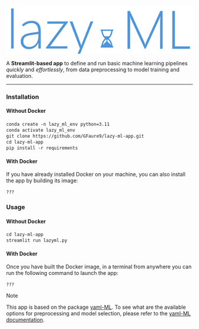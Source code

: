 ![Logo](resources/logo.png)

A **Streamlit-based app** to define and run basic machine learning pipelines *quickly* and *effortlessly*,
from data preprocessing to model training and evaluation.

---

### Installation

#### Without Docker

````commandline
conda create -n lazy_ml_env python=3.11
conda activate lazy_ml_env
git clone https://github.com/GFaure9/lazy-ml-app.git
cd lazy-ml-app
pip install -r requirements
````

#### With Docker

If you have already installed Docker on your machine, you can also install the app by building
its image:

```commandline
???
```

### Usage

#### Without Docker

```commandline
cd lazy-ml-app
streamlit run lazyml.py
```

#### With Docker

Once you have built the Docker image, in a terminal from anywhere you can run the following command to
launch the app:

```commandline
???
```

> [!NOTE]
> This app is based on the package [yaml-ML](https://github.com/GFaure9/yaml-ML).
> To see what are the available options for preprocessing and model selection, please refer to the
> [yaml-ML documentation](https://gfaure9.github.io/yaml-ML/).
